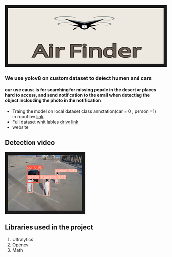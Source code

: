 <img src="https://github.com/Faisal-1997/car_humane_detection/blob/master/notebooks/img/air%20finder.png" alt="Watch the series" width="1000" height="180" border="10" />

### We use yolov8 on custom dataset to detect humen and cars 
#### our use cause is for searching for missing pepole in the desert or places hard to access, and send notification to the email when detecting the object inclouding the photo in the notification

- Traing the model on local dataset class annotation(car = 0 , person =1) in ropoflow <a href="https://app.roboflow.com/faisalt5/airfinder/3" target="_blank"> link <a/>
- Full dataset whit lables <a href="https://drive.google.com/drive/folders/1E6o3plOD4dk4FNviIkdF5clSspf9R3xM?usp=drive_link" target="_blank">drive link<a/>
- <a href="https://airfinderapp-eljtznrgk5mrdkhjaalzff.streamlit.app/" target="_blank">website<a/>

## Detection video
<a href="https://www.youtube.com/watch?v=-zF3a5BVEvc" target="_blank">
<img src="https://github.com/Faisal-1997/car_humane_detection/blob/master/notebooks/img/airfinder20.png?raw=true" alt="Watch the series" width="240" height="180" border="10" />
</a>

## Libraries used in the project
1. Ultralytics
2. Opencv
3. Math



